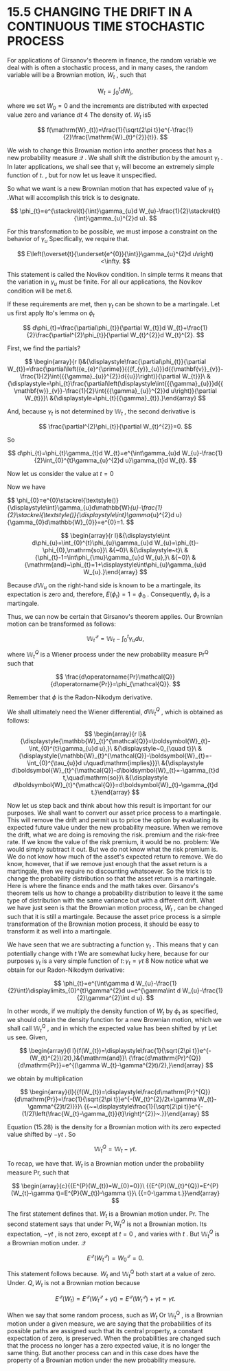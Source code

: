 # 15.5 CHANGING THE DRIFT IN A CONTINUOUS TIME STOCHASTIC PROCESS

For applications of Girsanov's theorem in finance, the random variable we deal with is often a stochastic process, and in many cases, the random variable will be a Brownian motion, $\mathbf{}\mathbf{}{W}_{t}$ , such that

$$
\mathrm{W}_{t}=\int_{0}^{t}d\mathrm{W}_{j},
$$

where we set $W_{0}=0$ and the increments are distributed with expected value zero and variance $d t$ 4 The density of. $\mathbf{}\mathbf{}{W}_{t}$ is5

$$
f(\mathrm{W}_{t})=\frac{1}{\sqrt{2\pi t}}e^{-\frac{1}{2}\frac{\mathrm{W}_{t}^{2}}{t}}.
$$

We wish to change this Brownian motion into another process that has a new probability measure $\mathcal{Q}$ . We shall shift the distribution by the amount $\gamma_{t}$ . In later applications, we shall see that $\gamma_{t}$ will become an extremely simple function of $t.$ , but for now let us leave it unspecified.

So what we want is a new Brownian motion that has expected value of $\gamma_{t}$ .What will accomplish this trick is to designate.

$$
\phi_{t}=e^{\stackrel{t}{\int}\gamma_{u}d W_{u}-\frac{1}{2}\stackrel{t}{\int}\gamma_{u}^{2}d u}.
$$

For this transformation to be possible, we must impose a constraint on the behavior of $\gamma_{u}$ Specifically, we require that.

$$
E\left(\overset{t}{\underset{e^{0}}{\int}}\gamma_{u}^{2}d u\right)<\infty.
$$

This statement is called the Novikov condition. In simple terms it means that the variation in $\gamma_{u}$ must be finite. For all our applications, the Novikov condition will be met.6.

If these requirements are met, then $\gamma_{t}$ can be shown to be a martingale. Let us first apply Ito's lemma on $\phi_{t}$

$$
d\phi_{t}=\frac{\partial\phi_{t}}{\partial W_{t}}d W_{t}+\frac{1}{2}\frac{\partial^{2}\phi_{t}}{\partial W_{t}^{2}}d W_{t}^{2}.
$$

First, we find the partials?

$$
\begin{array}{r l}&{\displaystyle\frac{\partial\phi_{t}}{\partial W_{t}}=\frac{\partial\left({e_{e}^{\prime}}{{{f_{y}}_{u}}}d{{\mathbf{v}}_{v}}-\frac{1}{2}\int{{{\gamma}_{u}}^{2}}d{{u}}\right)}{\partial W_{t}}}\ &{\displaystyle=\phi_{t}\frac{\partial\left(\displaystyle\int{{{\gamma}_{u}}}d{{\mathbf{w}}_{v}}-\frac{1}{2}\int{{{\gamma}_{u}}^{2}}d u\right)}{\partial W_{t}}}\ &{\displaystyle=\phi_{t}{{\gamma}_{t}}.}\end{array}
$$

And, because $\gamma_{t}$ is not determined by $\mathbb{W}_{t}$ , the second derivative is

$$
\frac{\partial^{2}\phi_{t}}{\partial W_{t}^{2}}=0.
$$

So

$$
d\phi_{t}=\phi_{t}\gamma_{t}d W_{t}=e^{\int\gamma_{u}d W_{u}-\frac{1}{2}\int_{0}^{t}\gamma_{u}^{2}d u}\gamma_{t}d W_{t}.
$$

Now let us consider the value at $t=0$

Now we have

$$
\phi_{0}=e^{0}\stackrel{\textstyle()}{\displaystyle\int}\gamma_{u}d\mathbb{W}_{u}-\frac{1}{2}\stackrel{\textstyle()}{\displaystyle\int}\gamma_{u}^{2}d u}{\gamma_{0}d\mathbb{W}_{0}}=e^{0}=1.
$$

$$
\begin{array}{r l}&{\displaystyle\int d\phi_{u}=\int_{0}^{t}\phi_{u}\gamma_{u}d W_{u}=\phi_{t}-\phi_{0},\mathrm{so}}\ &{~0}\ &{\displaystyle~t}\ &{\phi_{t}-1=\int\phi_{\mu}\gamma_{u}d W_{u},}\ &{~0}\ &{\mathrm{and}~\phi_{t}=1+\displaystyle\int\phi_{u}\gamma_{u}d W_{u}.}\end{array}
$$

Because $d\mathbb{W}_{u}$ on the right-hand side is known to be a martingale, its expectation is zero and, therefore, $E(\phi_{t})=1=\phi_{0}$ . Consequently, $\phi_{t}$ is a martingale.

Thus, we can now be certain that Girsanov's theorem applies. Our Brownian motion can be transformed as follows:

$$
\mathbb{W}_{t}^{\mathcal{Q}}=\mathbb{W}_{t}-\int_{0}^{t}\gamma_{u}d u,
$$

where $\mathbb{W}_{t}^{Q}$ is a Wiener process under the new probability measure $\mathrm{Pr}^{\mathrm{Q}}$ such that

$$
\frac{d\operatorname{Pr}\mathcal{Q}}{d\operatorname{Pr}}=\phi_{\mathcal{Q}}.
$$

Remember that $\phi$ is the Radon-Nikodym derivative.

We shall ultimately need the Wiener differential, $d\mathbb{W}_{t}^{Q}$ , which is obtained as follows:

$$
\begin{array}{r l}&{\displaystyle{\mathbb{W}_{t}^{\mathcal{Q}}=\boldsymbol{W}_{t}-\int_{0}^{t}\gamma_{u}d u},}\ &{\displaystyle~0_{\quad t}}\ &{\displaystyle{\mathbb{W}_{t}^{\mathcal{Q}}-\boldsymbol{W}_{t}=-\int_{0}^{\tau_{u}}d u\quad\mathrm{implies}}}\ &{\displaystyle d\boldsymbol{W}_{t}^{\mathcal{Q}}-d\boldsymbol{W}_{t}=-\gamma_{t}d t,\quad\mathrm{so}}\ &{\displaystyle d\boldsymbol{W}_{t}^{\mathcal{Q}}=d\boldsymbol{W}_{t}-\gamma_{t}d t.}\end{array}
$$

Now let us step back and think about how this result is important for our purposes. We shall want to convert our asset price process to a martingale. This will remove the drift and permit us to price the option by evaluating its expected future value under the new probability measure. When we remove the drift, what we are doing is removing the risk. premium and the risk-free rate. If we know the value of the risk premium, it would be no. problem: We would simply subtract it out. But we do not know what the risk premium is. We do not know how much of the asset's expected return to remove. We do know, however, that if we remove just enough that the asset return is a martingale, then we require no discounting whatsoever. So the trick is to change the probability distribution so that the asset return is a martingale. Here is where the finance ends and the math takes over. Girsanov's theorem tells us how to change a probability distribution to leave it the same type of distribution with the same variance but with a different drift. What we have just seen is that the Brownian motion process, $\mathbf{}\mathbf{}{W}_{t}$ , can be changed such that it is still a martingale. Because the asset price process is a simple transformation of the Brownian motion process, it should be easy to transform it as well into a martingale.

We have seen that we are subtracting a function $\gamma_{t}$ . This means that y can potentially change with $t$ We are somewhat lucky here, because for our purposes $\gamma_{t}$ is a very simple function of $t\colon\gamma_{t}=\gamma t$ 8 Now notice what we obtain for our Radon-Nikodym derivative:

$$
\phi_{t}=e^{\int\gamma d W_{u}-\frac{1}{2}\int}\displaylimits_{0}^{t}\gamma^{2}d u=e^{\gamma\int d W_{u}-\frac{1}{2}\gamma^{2}\int d u}.
$$

In other words, if we multiply the density function of $\mathbf{}\mathbf{}{W}_{t}$ by $\phi_{t}$ as specified, we should obtain the density function for a new Brownian motion, which we shall call $\mathbb{W}_{t}^{Q}$ , and in which the expected value has been shifted by $\gamma t$ Let us see. Given,

$$
\begin{array}{l l}{f(W_{t})=\displaystyle\frac{1}{\sqrt{2\pi t}}e^{-(W_{t}^{2})/2t},}&{\mathrm{and}}\ {\frac{d\mathrm{Pr}^{Q}}{d\mathrm{Pr}}=e^{(\gamma W_{t}-\gamma^{2}t)/2},}\end{array}
$$

we obtain by multiplication

$$
\begin{array}{l}{{f(W_{t})=\displaystyle\frac{d\mathrm{Pr}^{Q}}{d\mathrm{Pr}}=\frac{1}{\sqrt{2\pi t}}e^{-(W_{t}^{2}/2t+\gamma W_{t}-\gamma^{2}t/2)}}}\ {{~=\displaystyle\frac{1}{\sqrt{2\pi t}}e^{-(1/2)\left(\frac{W_{t}-\gamma_{t}}{t}\right)^{2}}~.}}\end{array}
$$

Equation (15.28) is the density for a Brownian motion with its zero expected value shifted by $-\gamma t$ . So

$$
\mathbb{W}_{t}^{Q}=\mathbb{W}_{t}-\gamma t.
$$

To recap, we have that. $\mathbf{}\mathbf{}{W}_{t}$ is a Brownian motion under the probability measure Pr, such that

$$
\begin{array}{c}{{E^{P}(W_{t})=W_{0}=0}}\ {{E^{P}(W_{t}^{Q})=E^{P}(W_{t}-\gamma t)=E^{P}(W_{t})-\gamma t}}\ {{=0-\gamma t.}}\end{array}
$$

The first statement defines that. $\mathbf{}\mathbf{}{W}_{t}$ is a Brownian motion under. $\mathrm{Pr}.$ The second statement says that under $\mathrm{Pr},\mathrm{W}_{t}^{Q}$ is not a Brownian motion. Its expectation, $-\gamma t$ , is not zero, except at $t=0$ , and varies with $t$ . But $\mathbb{W}_{t}^{Q}$ is a Brownian motion under. $\mathcal{Q}$

$$
E^{\mathcal{Q}}(W_{t}^{\mathcal{Q}})=W_{0}^{\mathcal{Q}}=0.
$$

This statement follows because. $\mathbf{}\mathbf{}{W}_{t}$ and $\mathbb{W}_{t}^{\operatorname{Q}}$ both start at a value of zero. Under. $Q,W_{t}$ is not a Brownian motion because

$$
E^{\mathcal{Q}}(W_{t})=E^{\mathcal{Q}}(W_{t}^{\mathcal{Q}}+\gamma t)=E^{\mathcal{Q}}(W_{t}^{\mathcal{Q}})+\gamma t=\gamma t.
$$

When we say that some random process, such as $\mathbf{}\mathbf{}{W}_{t}$ Or $\mathbb{W}_{t}^{\operatorname{Q}}$ , is a Brownian motion under a given measure, we are saying that the probabilities of its possible paths are assigned such that its central property, a constant expectation of zero, is preserved. When the probabilities are changed such that the process no longer has a zero expected value, it is no longer the same thing. But another process can and in this case does have the property of a Brownian motion under the new probability measure.
